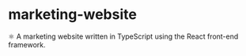 # marketing-website
⚛️ A marketing website written in TypeScript using the React front-end framework.
